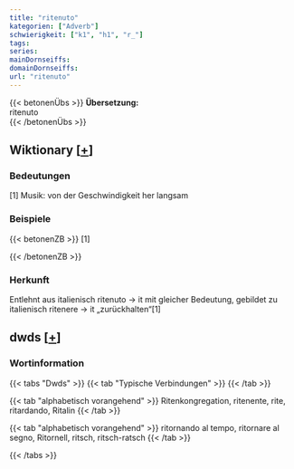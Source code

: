 ```yaml
---
title: "ritenuto"
kategorien: ["Adverb"]
schwierigkeit: ["k1", "h1", "r_"]
tags:
series:
mainDornseiffs:
domainDornseiffs:
url: "ritenuto"
---
```


{{< betonenÜbs >}}
**Übersetzung:**  
ritenuto  
{{< /betonenÜbs >}}

## Wiktionary [[+](https://de.wiktionary.org/wiki/ritenuto)]

### Bedeutungen
[1] Musik: von der Geschwindigkeit her langsam  

### Beispiele
{{< betonenZB >}}
[1]  

{{< /betonenZB >}}
### Herkunft
Entlehnt aus italienisch ritenuto → it mit gleicher Bedeutung, gebildet zu italienisch ritenere → it „zurückhalten“[1]  



## dwds [[+](https://www.dwds.de/wb/ritenuto)]

### Wortinformation
{{< tabs "Dwds" >}}
{{< tab "Typische Verbindungen" >}}
{{< /tab >}}

{{< tab "alphabetisch vorangehend" >}}
Ritenkongregation, ritenente, rite, ritardando, Ritalin
{{< /tab >}}

{{< tab "alphabetisch vorangehend" >}}
ritornando al tempo, ritornare al segno, Ritornell, ritsch, ritsch-ratsch
{{< /tab >}}

{{< /tabs >}}

